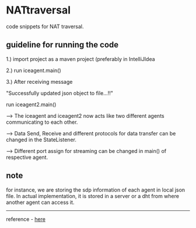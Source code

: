 # NATtraversal
code snippets for NAT traversal.

## guideline for running the code

1.) import project as a maven project (preferably in IntelliJIdea

2.) run iceagent.main()

3.) After receiving message 

"Successfully updated json object to file...!!" 

run iceagent2.main()

--> The iceagent and iceagent2 now acts like two different agents communicating to each other.

--> Data Send, Receive and different protocols for data transfer can be changed in the StateListener.

--> Different port assign for streaming can be changed in main() of respective agent.

## note
for instance, we are storing the sdp information of each agent in local json file. In actual implementation, it is stored in a server or a dht from where another agent can access it.

***

reference - [here](http://www.stellarbuild.com/blog/article/ice4j-networking-tutorial-part-1)
